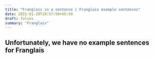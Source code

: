```yaml
---
title: "Franglais in a sentence | Franglais example sentences"
date: 2021-01-20T19:57:50+05:30
draft: falses
summary: "Franglais"
---
```

## Unfortunately, we have no example sentences for Franglais                 
